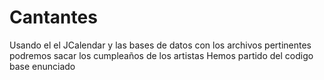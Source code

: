 # Cantantes
Usando el el JCalendar y las bases de datos con los archivos pertinentes podremos sacar los cumpleaños de los artistas
Hemos partido del codigo base enunciado
